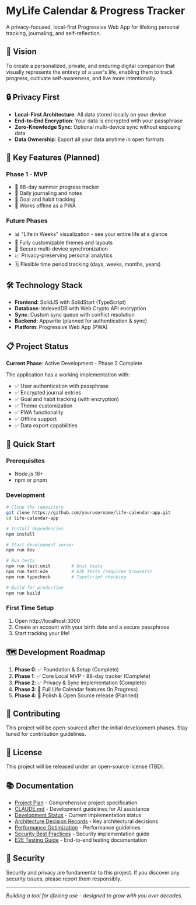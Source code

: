 # MyLife Calendar & Progress Tracker

A privacy-focused, local-first Progressive Web App for lifelong personal tracking, journaling, and self-reflection.

## 🎯 Vision

To create a personalized, private, and enduring digital companion that visually represents the entirety of a user's life, enabling them to track progress, cultivate self-awareness, and live more intentionally.

## 🔒 Privacy First

- **Local-First Architecture**: All data stored locally on your device
- **End-to-End Encryption**: Your data is encrypted with your passphrase
- **Zero-Knowledge Sync**: Optional multi-device sync without exposing data
- **Data Ownership**: Export all your data anytime in open formats

## 🚀 Key Features (Planned)

### Phase 1 - MVP
- 📅 88-day summer progress tracker
- 📝 Daily journaling and notes
- 🎯 Goal and habit tracking
- 📱 Works offline as a PWA

### Future Phases
- 📊 "Life in Weeks" visualization - see your entire life at a glance
- 🎨 Fully customizable themes and layouts
- 🔄 Secure multi-device synchronization
- 📈 Privacy-preserving personal analytics
- 🗓️ Flexible time period tracking (days, weeks, months, years)

## 🛠️ Technology Stack

- **Frontend**: SolidJS with SolidStart (TypeScript)
- **Database**: IndexedDB with Web Crypto API encryption
- **Sync**: Custom sync queue with conflict resolution
- **Backend**: Appwrite (planned for authentication & sync)
- **Platform**: Progressive Web App (PWA)

## 📋 Project Status

**Current Phase**: Active Development - Phase 2 Complete

The application has a working implementation with:
- ✅ User authentication with passphrase
- ✅ Encrypted journal entries
- ✅ Goal and habit tracking (with encryption)
- ✅ Theme customization
- ✅ PWA functionality
- ✅ Offline support
- ✅ Data export capabilities

## 🚀 Quick Start

### Prerequisites
- Node.js 18+ 
- npm or pnpm

### Development
```bash
# Clone the repository
git clone https://github.com/yourusername/life-calendar-app.git
cd life-calendar-app

# Install dependencies
npm install

# Start development server
npm run dev

# Run tests
npm run test:unit        # Unit tests
npm run test:e2e         # E2E tests (requires browsers)
npm run typecheck        # TypeScript checking

# Build for production
npm run build
```

### First Time Setup
1. Open http://localhost:3000
2. Create an account with your birth date and a secure passphrase
3. Start tracking your life!

## 🗺️ Development Roadmap

1. **Phase 0**: ✅ Foundation & Setup (Complete)
2. **Phase 1**: ✅ Core Local MVP - 88-day tracker (Complete)
3. **Phase 2**: ✅ Privacy & Sync implementation (Complete)
4. **Phase 3**: 🚧 Full Life Calendar features (In Progress)
5. **Phase 4**: 📅 Polish & Open Source release (Planned)

## 🤝 Contributing

This project will be open-sourced after the initial development phases. Stay tuned for contribution guidelines.

## 📄 License

This project will be released under an open-source license (TBD).

## 📚 Documentation

- [Project Plan](Project%20Plan_%20MyLife%20Calendar%20%26%20Progress%20Tracker%20v1.0.md) - Comprehensive project specification
- [CLAUDE.md](CLAUDE.md) - Development guidelines for AI assistance
- [Development Status](DEVELOPMENT_STATUS.md) - Current implementation status
- [Architecture Decision Records](docs/adr/) - Key architectural decisions
- [Performance Optimization](docs/PERFORMANCE_OPTIMIZATION.md) - Performance guidelines
- [Security Best Practices](docs/SECURITY_BEST_PRACTICES.md) - Security implementation guide
- [E2E Testing Guide](e2e/README.md) - End-to-end testing documentation

## 🔐 Security

Security and privacy are fundamental to this project. If you discover any security issues, please report them responsibly.

---

*Building a tool for lifelong use - designed to grow with you over decades.*